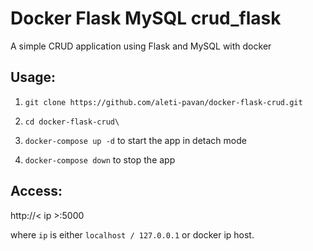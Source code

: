 # Docker Flask MySQL crud_flask

A simple CRUD application using Flask and MySQL with docker

Usage:
------

1. `git clone https://github.com/aleti-pavan/docker-flask-crud.git`

2. `cd docker-flask-crud\`

3. `docker-compose up -d` to start the app in detach mode

4. `docker-compose down` to stop the app


Access:
-------

http://< ip >:5000

where `ip` is either `localhost / 127.0.0.1` or docker ip host.
